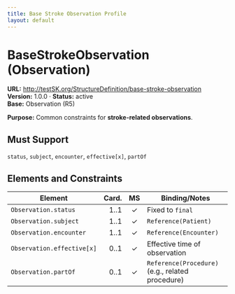 ```yaml
---
title: Base Stroke Observation Profile
layout: default
---
```


# BaseStrokeObservation (Observation)

**URL:** http://testSK.org/StructureDefinition/base-stroke-observation  
**Version:** 1.0.0 · **Status:** active  
**Base:** Observation (R5)

**Purpose:** Common constraints for **stroke-related observations**.

## Must Support
`status`, `subject`, `encounter`, `effective[x]`, `partOf`

## Elements and Constraints

| Element | Card. | MS | Binding/Notes |
|---|---:|:---:|---|
| `Observation.status` | 1..1 | ✓ | Fixed to `final` |
| `Observation.subject` | 1..1 | ✓ | `Reference(Patient)` |
| `Observation.encounter` | 1..1 | ✓ | `Reference(Encounter)` |
| `Observation.effective[x]` | 0..1 | ✓ | Effective time of observation |
| `Observation.partOf` | 0..1 | ✓ | `Reference(Procedure)` (e.g., related procedure) |
